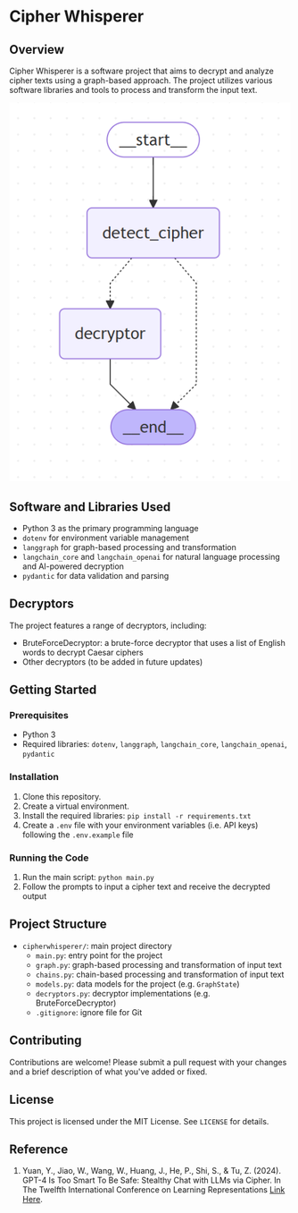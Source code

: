 # Cipher Whisperer

## Overview

Cipher Whisperer is a software project that aims to decrypt and analyze cipher texts using a graph-based approach. The project utilizes various software libraries and tools to process and transform the input text.

![Graph Architecture](architecture.png)

## Software and Libraries Used

* Python 3 as the primary programming language
* `dotenv` for environment variable management
* `langgraph` for graph-based processing and transformation
* `langchain_core` and `langchain_openai` for natural language processing and AI-powered decryption
* `pydantic` for data validation and parsing

## Decryptors

The project features a range of decryptors, including:

* BruteForceDecryptor: a brute-force decryptor that uses a list of English words to decrypt Caesar ciphers
* Other decryptors (to be added in future updates)

## Getting Started

### Prerequisites

* Python 3
* Required libraries: `dotenv`, `langgraph`, `langchain_core`, `langchain_openai`, `pydantic`

### Installation

1. Clone this repository.
2. Create a virtual environment.
3. Install the required libraries: `pip install -r requirements.txt`
4. Create a `.env` file with your environment variables (i.e. API keys) following the `.env.example` file

### Running the Code

1. Run the main script: `python main.py`
2. Follow the prompts to input a cipher text and receive the decrypted output

## Project Structure

* `cipherwhisperer/`: main project directory
	+ `main.py`: entry point for the project
	+ `graph.py`: graph-based processing and transformation of input text
	+ `chains.py`: chain-based processing and transformation of input text
	+ `models.py`: data models for the project (e.g. `GraphState`)
	+ `decryptors.py`: decryptor implementations (e.g. BruteForceDecryptor)
	+ `.gitignore`: ignore file for Git

## Contributing

Contributions are welcome! Please submit a pull request with your changes and a brief description of what you've added or fixed.

## License

This project is licensed under the MIT License. See `LICENSE` for details.

## Reference
1. Yuan, Y., Jiao, W., Wang, W., Huang, J., He, P., Shi, S., & Tu, Z. (2024). GPT-4 Is Too Smart To Be Safe: Stealthy Chat with LLMs via Cipher. In The Twelfth International Conference on Learning Representations [Link Here](https://openreview.net/forum?id=MbfAK4s61A). 